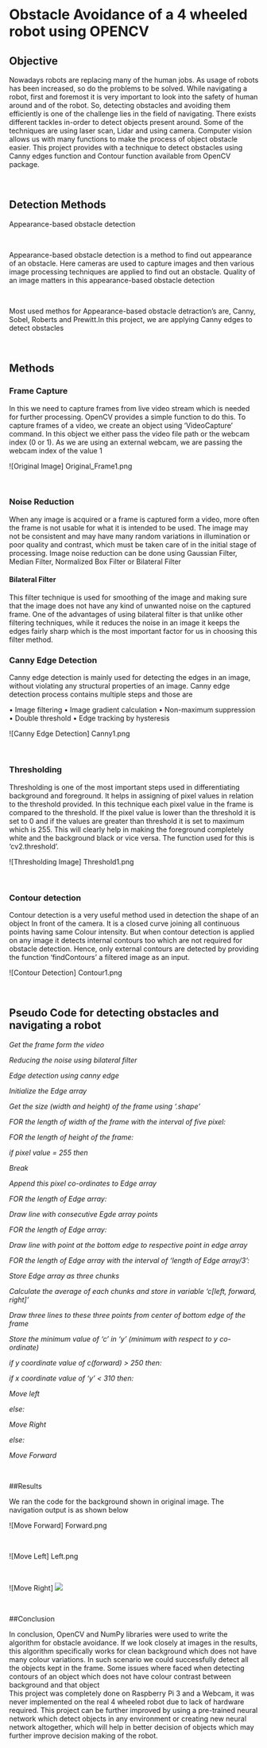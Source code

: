 # Obstacle Avoidance of a 4 wheeled robot using OPENCV


## Objective


Nowadays robots are replacing many of the human jobs. As usage of robots has been increased, so do the problems to be solved. While navigating a robot, first and foremost it is very important to look into the safety of human around and of the robot. So, detecting obstacles and avoiding them efficiently is one of the challenge lies in the field of navigating. There exists different tackles in-order to detect objects present around. Some of the techniques are using laser scan, Lidar and using camera. Computer vision allows us with many functions to make the process of object obstacle easier. This project provides with a technique to detect obstacles using Canny edges function and Contour function available from OpenCV package. 

<br />


## Detection Methods

Appearance-based obstacle detection

<br />

Appearance-based obstacle detection is a method to find out appearance of an obstacle. Here cameras are used to capture images and then various image processing techniques are applied to find out an obstacle. Quality of an image matters in this appearance-based obstacle detection

<br />

Most used methos for Appearance-based obstacle detraction’s are, Canny, Sobel, Roberts and Prewitt.In this project, we are applying Canny edges to detect obstacles

<br />


## Methods

### Frame Capture
 In this we need to capture frames from live video stream which is needed for further processing. OpenCV provides a simple function to do this. To capture frames of a video, we create an object using ‘VideoCapture’ command. In this object we either pass the video file path or the webcam index (0 or 1). As we are using an external webcam, we are passing the webcam index of the value 1

![Original Image] Original_Frame1.png

<br />

### Noise Reduction
When any image is acquired or a frame is captured form a video, more often the frame is not usable for what it is intended to be used. The image may not be consistent and may have many random variations in illumination or poor quality and contrast, which must be taken care of in the initial stage of processing. Image noise reduction can be done using Gaussian Filter, Median Filter, Normalized Box Filter or Bilateral Filter
<br />

#### Bilateral Filter
This filter technique is used for smoothing of the image and making sure that the image does not have any kind of unwanted noise on the captured frame. One of the advantages of using bilateral filter is that unlike other filtering techniques, while it reduces the noise in an image it keeps the edges fairly sharp which is the most important factor for us in choosing this filter method.
<br />

### Canny Edge Detection
Canny edge detection is mainly used for detecting the edges in an image, without violating any structural properties of an image. Canny edge detection process contains multiple steps and those are
<br />

• Image filtering
• Image gradient calculation
• Non-maximum suppression
• Double threshold
• Edge tracking by hysteresis

![Canny Edge Detection] Canny1.png

<br />

### Thresholding 
Thresholding is one of the most important steps used in differentiating background and foreground. It helps in assigning of pixel values in relation to the threshold provided. In this technique each pixel value in the frame is compared to the threshold. If the pixel value is lower than the threshold it is set to 0 and if the values are greater than threshold it is set to maximum which is 255. This will clearly help in making the foreground completely white and the background black or vice versa. The function used for this is ‘cv2.threshold’.

![Thresholding Image] Threshold1.png

<br />

### Contour detection
Contour detection is a very useful method used in detection the shape of an object In front of the camera. It is a closed curve joining all continuous points having same Colour intensity. But when contour detection is applied on any image it detects internal contours too which are not required for obstacle detection. Hence, only external contours are detected by providing the function ‘findContours’ a filtered image as an input.

![Contour Detection] Contour1.png

<br />

## Pseudo Code for detecting obstacles and navigating a robot

*Get the frame form the video*

*Reducing the noise using bilateral filter*

*Edge detection using canny edge*

*Initialize the Edge array*

*Get the size (width and height) of the frame using ‘.shape’*

*FOR the length of width of the frame with the interval of five pixel:*

*FOR the length of height of the frame:*

*if pixel value = 255 then*

*Break*

*Append this pixel co-ordinates to Edge array*

*FOR the length of Edge array:*

*Draw line with consecutive Egde array points*

*FOR the length of Edge array:*

*Draw line with point at the bottom edge to respective point in edge array*

*FOR the length of Edge array with the interval of ‘length of Edge array/3’:*

*Store Edge array as three chunks*

*Calculate the average of each chunks and store in variable ‘c[left, forward, right]’*

*Draw three lines to these three points from center of bottom edge of the frame*

*Store the minimum value of ‘c’ in ‘y’ (minimum with respect to y co-ordinate)*

*if y coordinate value of c(forward) > 250 then:*

*if x coordinate value of ‘y’ < 310 then:*

*Move left*

*else:*

*Move Right*

*else:*

*Move Forward*

<br />

##Results

We ran the code for the background shown in original image. The navigation output is as shown below

![Move Forward] Forward.png

<br />

![Move Left] Left.png

<br />

![Move Right] <img src="Right.png">

<br />

##Conclusion

In conclusion, OpenCV and NumPy libraries were used to write the algorithm for obstacle avoidance. If we look closely at images in the results, this algorithm specifically works for clean background which does not have many colour variations. In such scenario we could successfully detect all the objects kept in the frame. Some issues where faced when detecting contours of an object which does not have colour contrast between background and that object
<br />
This project was completely done on Raspberry Pi 3 and a Webcam, it was never implemented on the real 4 wheeled robot due to lack of hardware required. This project can be further improved by using a pre-trained neural network which detect objects in any environment or creating new neural network altogether, which will help in better decision of objects which may further improve decision making of the robot.